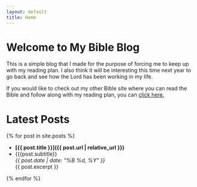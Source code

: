 ```yaml
---
layout: default
title: Home
---
```


# Welcome to My Bible Blog

This is a simple blog that I made for the purpose of forcing me to keep up with my reading plan. I also think it will be interesting this time next year to go back and see how the Lord has been working in my life.

If you would like to check out my other Bible site where you can read the Bible and follow along with my reading plan, you can [click here.](https://zach-and-mickey.github.io/bible-app)

# Latest Posts

{% for post in site.posts %}
  - **[{{ post.title }}]({{ post.url | relative_url }})**
  - {{{post.subtitle}}  
    *{{ post.date | date: "%B %d, %Y" }}*  
    {{ post.excerpt }}

{% endfor %}
